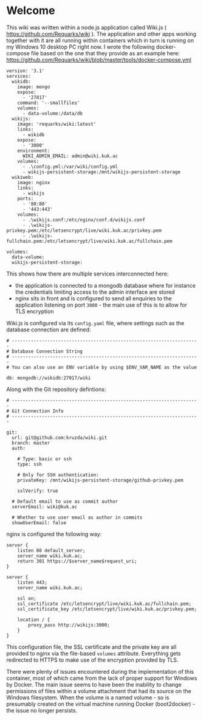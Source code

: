<!-- TITLE: Wiki Home -->
<!-- SUBTITLE: wiki.kuk.ac home page -->

# Welcome

This wiki was written within a node.js application called Wiki.js ( https://github.com/Requarks/wiki ). The application and other apps working together with it are all running within containers which in turn is running on my Windows 10 desktop PC right now. I wrote the following docker-compose file based on the one that they provide as an example here: https://github.com/Requarks/wiki/blob/master/tools/docker-compose.yml

```
version: '3.1'
services:
  wikidb:
    image: mongo
    expose:
      - '27017'
    command: '--smallfiles'
    volumes:
      - data-volume:/data/db
  wikijs:
    image: 'requarks/wiki:latest'
    links:
      - wikidb
    expose:
      - '3000'
    environment:
      WIKI_ADMIN_EMAIL: admin@wiki.kuk.ac
    volumes:
      - .\config.yml:/var/wiki/config.yml
      - wikijs-persistent-storage:/mnt/wikijs-persistent-storage
  wikiweb:
    image: nginx
    links:
      - wikijs
    ports:
      - '80:80'
      - '443:443'
    volumes:
      - .\wikijs.conf:/etc/nginx/conf.d/wikijs.conf
      - .\wikijs-privkey.pem:/etc/letsencrypt/live/wiki.kuk.ac/privkey.pem
      - .\wikijs-fullchain.pem:/etc/letsencrypt/live/wiki.kuk.ac/fullchain.pem

volumes:
  data-volume:
  wikijs-persistent-storage:
```

This shows how there are multiple services interconnected here:
* the application is connected to a mongodb database where for instance the credentials limiting access to the admin interface are stored
* nginx sits in front and is configured to send all enquiries to the application listening on port `3000` - the main use of this is to allow for TLS encryption

Wiki.js is configured via its `config.yaml` file, where settings such as the database connection are defined:

```
# ---------------------------------------------------------------------
# Database Connection String
# ---------------------------------------------------------------------
# You can also use an ENV variable by using $ENV_VAR_NAME as the value

db: mongodb://wikidb:27017/wiki
```

Along with the Git repository defintions:

```
# ---------------------------------------------------------------------
# Git Connection Info
# ---------------------------------------------------------------------

git:
  url: git@github.com:kruzda/wiki.git
  branch: master
  auth:

    # Type: basic or ssh
    type: ssh

    # Only for SSH authentication:
    privateKey: /mnt/wikijs-persistent-storage/github-privkey.pem

    sslVerify: true

  # Default email to use as commit author
  serverEmail: wiki@kuk.ac

  # Whether to use user email as author in commits
  showUserEmail: false
```

nginx is configured the following way:

```
server {
	listen 80 default_server;
	server_name wiki.kuk.ac;
	return 301 https://$server_name$request_uri;
}

server {
	listen 443;
	server_name wiki.kuk.ac;

	ssl on;
	ssl_certificate /etc/letsencrypt/live/wiki.kuk.ac/fullchain.pem;
	ssl_certificate_key /etc/letsencrypt/live/wiki.kuk.ac/privkey.pem;

	location / {
		proxy_pass http://wikijs:3000;
	}
}

```

This configuration file, the SSL certificate and the private key are all provided to nginx via the file-based `volumes` attribute. Everything gets redirected to HTTPS to make use of the encryption provided by TLS.

There were plenty of issues encountered during the implementation of this container, most of which came from the lack of proper support for Windows by Docker. The main issue seems to have been the inability to change permissions of files within a volume attachment that had its source on the Windows filesystem. When the volume is a named volume - so is presumably created on the virtual machine running Docker (boot2docker) - the issue no longer persists.